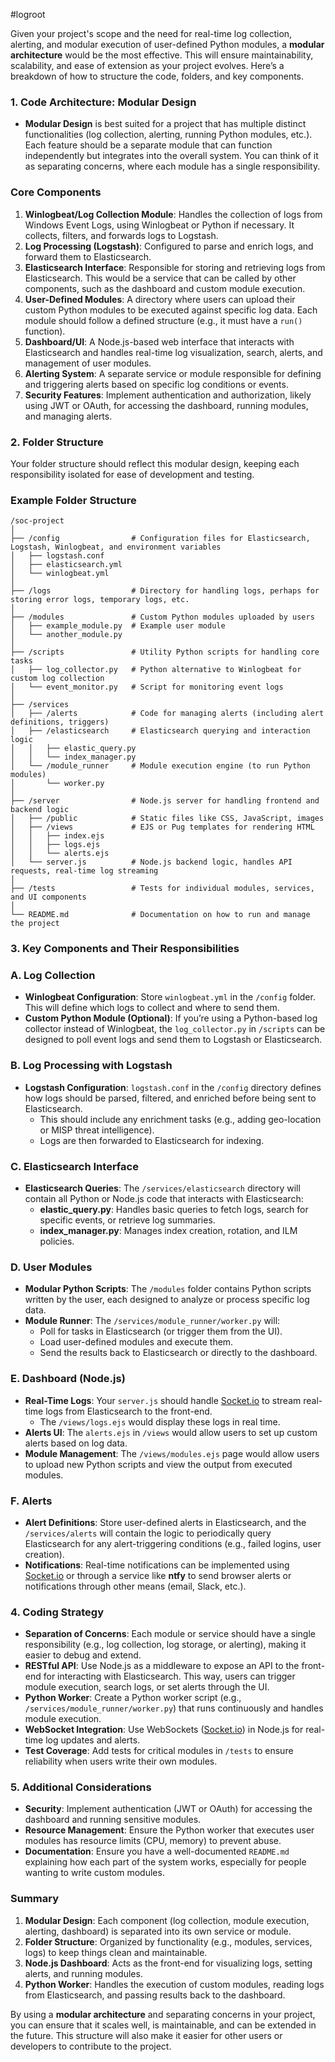 #logroot

Given your project's scope and the need for real-time log collection, alerting, and modular execution of user-defined Python modules, a **modular architecture** would be the most effective. This will ensure maintainability, scalability, and ease of extension as your project evolves. Here’s a breakdown of how to structure the code, folders, and key components.

### **1. Code Architecture: Modular Design**

- **Modular Design** is best suited for a project that has multiple distinct functionalities (log collection, alerting, running Python modules, etc.). Each feature should be a separate module that can function independently but integrates into the overall system. You can think of it as separating concerns, where each module has a single responsibility.

### **Core Components**

1. **Winlogbeat/Log Collection Module**: Handles the collection of logs from Windows Event Logs, using Winlogbeat or Python if necessary. It collects, filters, and forwards logs to Logstash.
2. **Log Processing (Logstash)**: Configured to parse and enrich logs, and forward them to Elasticsearch.
3. **Elasticsearch Interface**: Responsible for storing and retrieving logs from Elasticsearch. This would be a service that can be called by other components, such as the dashboard and custom module execution.
4. **User-Defined Modules**: A directory where users can upload their custom Python modules to be executed against specific log data. Each module should follow a defined structure (e.g., it must have a `run()` function).
5. **Dashboard/UI**: A Node.js-based web interface that interacts with Elasticsearch and handles real-time log visualization, search, alerts, and management of user modules.
6. **Alerting System**: A separate service or module responsible for defining and triggering alerts based on specific log conditions or events.
7. **Security Features**: Implement authentication and authorization, likely using JWT or OAuth, for accessing the dashboard, running modules, and managing alerts.

### **2. Folder Structure**

Your folder structure should reflect this modular design, keeping each responsibility isolated for ease of development and testing.

### **Example Folder Structure**

```
/soc-project
│
├── /config                # Configuration files for Elasticsearch, Logstash, Winlogbeat, and environment variables
│   ├── logstash.conf
│   ├── elasticsearch.yml
│   └── winlogbeat.yml
│
├── /logs                  # Directory for handling logs, perhaps for storing error logs, temporary logs, etc.
│
├── /modules               # Custom Python modules uploaded by users
│   ├── example_module.py  # Example user module
│   └── another_module.py
│
├── /scripts               # Utility Python scripts for handling core tasks
│   ├── log_collector.py   # Python alternative to Winlogbeat for custom log collection
│   └── event_monitor.py   # Script for monitoring event logs
│
├── /services
│   ├── /alerts            # Code for managing alerts (including alert definitions, triggers)
│   ├── /elasticsearch     # Elasticsearch querying and interaction logic
│   │   ├── elastic_query.py
│   │   └── index_manager.py
│   └── /module_runner     # Module execution engine (to run Python modules)
│       └── worker.py
│
├── /server                # Node.js server for handling frontend and backend logic
│   ├── /public            # Static files like CSS, JavaScript, images
│   ├── /views             # EJS or Pug templates for rendering HTML
│   │   ├── index.ejs
│   │   ├── logs.ejs
│   │   └── alerts.ejs
│   └── server.js          # Node.js backend logic, handles API requests, real-time log streaming
│
├── /tests                 # Tests for individual modules, services, and UI components
│
└── README.md              # Documentation on how to run and manage the project

```

### **3. Key Components and Their Responsibilities**

### **A. Log Collection**

- **Winlogbeat Configuration**: Store `winlogbeat.yml` in the `/config` folder. This will define which logs to collect and where to send them.
- **Custom Python Module (Optional)**: If you’re using a Python-based log collector instead of Winlogbeat, the `log_collector.py` in `/scripts` can be designed to poll event logs and send them to Logstash or Elasticsearch.

### **B. Log Processing with Logstash**

- **Logstash Configuration**: `logstash.conf` in the `/config` directory defines how logs should be parsed, filtered, and enriched before being sent to Elasticsearch.
    - This should include any enrichment tasks (e.g., adding geo-location or MISP threat intelligence).
    - Logs are then forwarded to Elasticsearch for indexing.

### **C. Elasticsearch Interface**

- **Elasticsearch Queries**: The `/services/elasticsearch` directory will contain all Python or Node.js code that interacts with Elasticsearch:
    - **elastic_query.py**: Handles basic queries to fetch logs, search for specific events, or retrieve log summaries.
    - **index_manager.py**: Manages index creation, rotation, and ILM policies.

### **D. User Modules**

- **Modular Python Scripts**: The `/modules` folder contains Python scripts written by the user, each designed to analyze or process specific log data.
- **Module Runner**: The `/services/module_runner/worker.py` will:
    - Poll for tasks in Elasticsearch (or trigger them from the UI).
    - Load user-defined modules and execute them.
    - Send the results back to Elasticsearch or directly to the dashboard.

### **E. Dashboard (Node.js)**

- **Real-Time Logs**: Your `server.js` should handle [Socket.io](http://socket.io/) to stream real-time logs from Elasticsearch to the front-end.
    - The `/views/logs.ejs` would display these logs in real time.
- **Alerts UI**: The `alerts.ejs` in `/views` would allow users to set up custom alerts based on log data.
- **Module Management**: The `/views/modules.ejs` page would allow users to upload new Python scripts and view the output from executed modules.

### **F. Alerts**

- **Alert Definitions**: Store user-defined alerts in Elasticsearch, and the `/services/alerts` will contain the logic to periodically query Elasticsearch for any alert-triggering conditions (e.g., failed logins, user creation).
- **Notifications**: Real-time notifications can be implemented using [Socket.io](http://socket.io/) or through a service like **ntfy** to send browser alerts or notifications through other means (email, Slack, etc.).

### **4. Coding Strategy**

- **Separation of Concerns**: Each module or service should have a single responsibility (e.g., log collection, log storage, or alerting), making it easier to debug and extend.
- **RESTful API**: Use Node.js as a middleware to expose an API to the front-end for interacting with Elasticsearch. This way, users can trigger module execution, search logs, or set alerts through the UI.
- **Python Worker**: Create a Python worker script (e.g., `/services/module_runner/worker.py`) that runs continuously and handles module execution.
- **WebSocket Integration**: Use WebSockets ([Socket.io](http://socket.io/)) in Node.js for real-time log updates and alerts.
- **Test Coverage**: Add tests for critical modules in `/tests` to ensure reliability when users write their own modules.

### **5. Additional Considerations**

- **Security**: Implement authentication (JWT or OAuth) for accessing the dashboard and running sensitive modules.
- **Resource Management**: Ensure the Python worker that executes user modules has resource limits (CPU, memory) to prevent abuse.
- **Documentation**: Ensure you have a well-documented `README.md` explaining how each part of the system works, especially for people wanting to write custom modules.

### **Summary**

1. **Modular Design**: Each component (log collection, module execution, alerting, dashboard) is separated into its own service or module.
2. **Folder Structure**: Organized by functionality (e.g., modules, services, logs) to keep things clean and maintainable.
3. **Node.js Dashboard**: Acts as the front-end for visualizing logs, setting alerts, and running modules.
4. **Python Worker**: Handles the execution of custom modules, reading logs from Elasticsearch, and passing results back to the dashboard.

By using a **modular architecture** and separating concerns in your project, you can ensure that it scales well, is maintainable, and can be extended in the future. This structure will also make it easier for other users or developers to contribute to the project.
